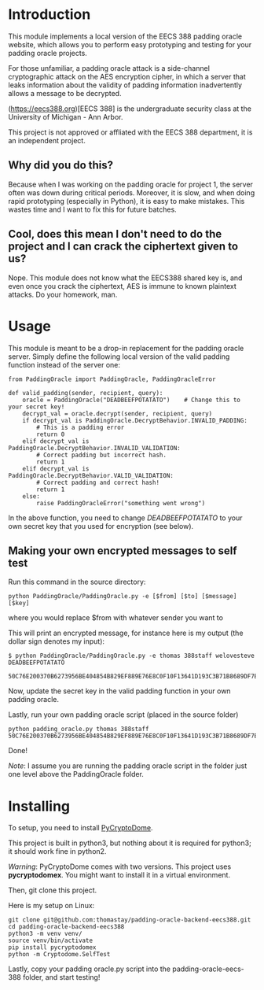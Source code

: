 # Introduction

This module implements a local version of the EECS 388 padding oracle website, which allows you to perform easy prototyping and testing for your padding oracle projects.

For those unfamiliar, a padding oracle attack is a side-channel cryptographic attack on the AES encryption cipher, in which a server that leaks information about the validity of padding information inadvertently allows a message to be decrypted. 

(https://eecs388.org)[EECS 388] is the undergraduate security class at the University of Michigan - Ann Arbor.

This project is not approved or affliated with the EECS 388 department, it is an independent project.

## Why did you do this?

Because when I was working on the padding oracle for project 1, the server often was down during critical periods. Moreover, it is slow, and when doing rapid prototyping (especially in Python), it is easy to make mistakes. This wastes time and I want to fix this for future batches.

## Cool, does this mean I don't need to do the project and I can crack the ciphertext given to us?

Nope. This module does not know what the EECS388 shared key is, and even once you crack the ciphertext, AES is immune to known plaintext attacks. Do your homework, man.

# Usage

This module is meant to be a drop-in replacement for the padding oracle server. Simply define the following local version of the valid padding function instead of the server one:

```
from PaddingOracle import PaddingOracle, PaddingOracleError

def valid_padding(sender, recipient, query):
    oracle = PaddingOracle("DEADBEEFPOTATATO")    # Change this to your secret key!
    decrypt_val = oracle.decrypt(sender, recipient, query)
    if decrypt_val is PaddingOracle.DecryptBehavior.INVALID_PADDING:
        # This is a padding error
        return 0
    elif decrypt_val is PaddingOracle.DecryptBehavior.INVALID_VALIDATION:
        # Correct padding but incorrect hash.
        return 1
    elif decrypt_val is PaddingOracle.DecryptBehavior.VALID_VALIDATION:
        # Correct padding and correct hash!
        return 1
    else:
        raise PaddingOracleError("something went wrong")
```

In the above function, you need to change _DEADBEEFPOTATATO_ to your own secret key that you used for encryption (see below).

## Making your own encrypted messages to self test

Run this command in the source directory:

```
python PaddingOracle/PaddingOracle.py -e [$from] [$to] [$message] [$key]
```

where you would replace $from with whatever sender you want to

This will print an encrypted message, for instance here is my output (the dollar sign denotes my input):

```
$ python PaddingOracle/PaddingOracle.py -e thomas 388staff welovesteve DEADBEEFPOTATATO

50C76E200370B6273956BE404854B829EF889E76E8C0F10F13641D193C3B71B8689DF7B0971DA8542BEBAC43ABB17AB9
```

Now, update the secret key in the valid padding function in your own padding oracle.

Lastly, run your own padding oracle script (placed in the source folder)

```
python padding_oracle.py thomas 388staff 50C76E200370B6273956BE404854B829EF889E76E8C0F10F13641D193C3B71B8689DF7B0971DA8542BEBAC43ABB17AB9
```

Done!

_Note_: I assume you are running the padding oracle script in the folder just one level above the PaddingOracle folder.


# Installing

To setup, you need to install [PyCryptoDome](https://pycryptodome.readthedocs.io/en/latest/src/installation.html).

This project is built in python3, but nothing about it is required for python3; it should work fine in python2.

*Warning*: PyCryptoDome comes with two versions. This project uses **pycryptodomex**. You might want to install it in a virtual environment. 

Then, git clone this project.

Here is my setup on Linux:

```
git clone git@github.com:thomastay/padding-oracle-backend-eecs388.git
cd padding-oracle-backend-eecs388
python3 -m venv venv/
source venv/bin/activate
pip install pycryptodomex
python -m Cryptodome.SelfTest
```

Lastly, copy your padding oracle.py script into the padding-oracle-eecs-388 folder, and start testing!

